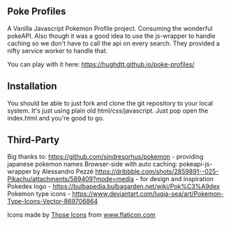 ## Poke Profiles
A Vanilla Javascript Pokemon Profile project.
Consuming the wonderful pokeAPI. Also though it was a good idea to use the js-wrapper to handle caching so we don't have to call the api on every search. They provided a nifty service worker to handle that. 

You can play with it here: https://hughdtt.github.io/poke-profiles/

## Installation
You should be able to just fork and clone the git repository to your local system. It's just using plain old html/css/javascript. Just pop open the index.html and you're good to go.

## Third-Party
Big thanks to:
https://github.com/sindresorhus/pokemon - providing japanese pokemon names
Browser-side with auto caching: pokeapi-js-wrapper by Alessandro Pezzé
https://dribbble.com/shots/2859891--025-Pikachu/attachments/589409?mode=media - for design and inspiration
Pokedex logo - https://bulbapedia.bulbagarden.net/wiki/Pok%C3%A9dex
Pokemon type icons - https://www.deviantart.com/lugia-sea/art/Pokemon-Type-Icons-Vector-869706864
<div>Icons made by <a href="https://www.flaticon.com/authors/those-icons" title="Those Icons">Those Icons</a> from <a href="https://www.flaticon.com/" title="Flaticon">www.flaticon.com</a></div>